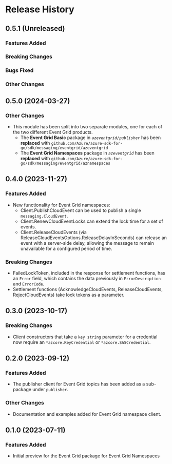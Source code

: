 # Release History

## 0.5.1 (Unreleased)

### Features Added

### Breaking Changes

### Bugs Fixed

### Other Changes

## 0.5.0 (2024-03-27)

### Other Changes

- This module has been split into two separate modules, one for each of the two different Event Grid products.
  - The **Event Grid Basic** package in *`azeventgrid/publisher`* has been **replaced** 
    with `github.com/Azure/azure-sdk-for-go/sdk/messaging/eventgrid/azeventgrid`
  - The **Event Grid Namespaces** package in *`azeventgrid`* has been **replaced**
    with `github.com/Azure/azure-sdk-for-go/sdk/messaging/eventgrid/aznamespaces`

## 0.4.0 (2023-11-27)

### Features Added

- New functionality for Event Grid namespaces: 
  - Client.PublishCloudEvent can be used to publish a single `messaging.CloudEvent`.
  - Client.RenewCloudEventLocks can extend the lock time for a set of events.
  - Client.ReleaseCloudEvents (via ReleaseCloudEventsOptions.ReleaseDelayInSeconds) can release an event with a 
    server-side delay, allowing the message to remain unavailable for a configured period of time.

### Breaking Changes

- FailedLockToken, included in the response for settlement functions, has an `Error` field, which contains the data previously
  in `ErrorDescription` and `ErrorCode`.
- Settlement functions (AcknowledgeCloudEvents, ReleaseCloudEvents, RejectCloudEvents) take lock tokens as a parameter.

## 0.3.0 (2023-10-17)

### Breaking Changes

- Client constructors that take a `key string` parameter for a credential now require an `*azcore.KeyCredential` or `*azcore.SASCredential`.

## 0.2.0 (2023-09-12)

### Features Added

- The publisher client for Event Grid topics has been added as a sub-package under `publisher`.

### Other Changes

- Documentation and examples added for Event Grid namespace client.

## 0.1.0 (2023-07-11)

### Features Added

- Initial preview for the Event Grid package for Event Grid Namespaces
